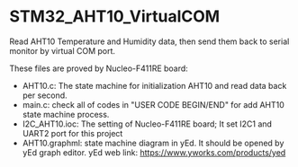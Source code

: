 # STM32_AHT10_VirtualCOM
Read AHT10 Temperature and Humidity data, then send them back to serial monitor by virtual COM port.

These files are proved by Nucleo-F411RE board:
* AHT10.c: The state machine for initialization AHT10 and read data back per second.
* main.c: check all of codes in "USER CODE BEGIN/END" for add AHT10 state machine process.
* I2C_AHT10.ioc: The setting of Nucleo-F411RE board; It set I2C1 and UART2 port for this project
* AHT10.graphml: state machine diagram in yEd. It should be opened by yEd graph editor.
                 yEd web link: https://www.yworks.com/products/yed
    
